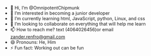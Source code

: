 - 👋 Hi, I’m @OmnipotentChipmunk
- 👀 I’m interested in becoming a junior developer
- 🌱 I’m currently learning html, JavaScript, python, Linux, and css
- 💞️ I’m looking to collaborate on everything that will help me learn
- 📫 How to reach me? text (4064026456)or email zander.renfro@gmail.com
- 😄 Pronouns: He, Him
- ⚡ Fun fact: Working out can be fun

<!---
OmnipotentChipmunk/OmnipotentChipmunk is a ✨ special ✨ repository because its `README.md` (this file) appears on your GitHub profile.
You can click the Preview link to take a look at your changes.
--->
